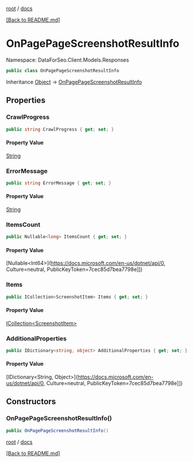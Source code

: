 [root](./../ "root") / [docs](./ "docs")

[[Back to README.md]](./../README.md "[Back to README.md]")

# OnPagePageScreenshotResultInfo

Namespace: DataForSeo.Client.Models.Responses

```csharp
public class OnPagePageScreenshotResultInfo
```

Inheritance [Object](https://docs.microsoft.com/en-us/dotnet/api/Object) → [OnPagePageScreenshotResultInfo](./OnPagePageScreenshotResultInfo.md)

## Properties

### **CrawlProgress**

```csharp
public string CrawlProgress { get; set; }
```

#### Property Value

[String](https://docs.microsoft.com/en-us/dotnet/api/String)<br>

### **ErrorMessage**

```csharp
public string ErrorMessage { get; set; }
```

#### Property Value

[String](https://docs.microsoft.com/en-us/dotnet/api/String)<br>

### **ItemsCount**

```csharp
public Nullable<long> ItemsCount { get; set; }
```

#### Property Value

[Nullable&lt;Int64&gt;](https://docs.microsoft.com/en-us/dotnet/api/0, Culture=neutral, PublicKeyToken=7cec85d7bea7798e]])<br>

### **Items**

```csharp
public ICollection<ScreenshotItem> Items { get; set; }
```

#### Property Value

[ICollection&lt;ScreenshotItem&gt;](./ScreenshotItem.md)<br>

### **AdditionalProperties**

```csharp
public IDictionary<string, object> AdditionalProperties { get; set; }
```

#### Property Value

[IDictionary&lt;String, Object&gt;](https://docs.microsoft.com/en-us/dotnet/api/0, Culture=neutral, PublicKeyToken=7cec85d7bea7798e]])<br>

## Constructors

### **OnPagePageScreenshotResultInfo()**

```csharp
public OnPagePageScreenshotResultInfo()
```

[root](./../ "root") / [docs](./ "docs")

[[Back to README.md]](./../README.md "[Back to README.md]")